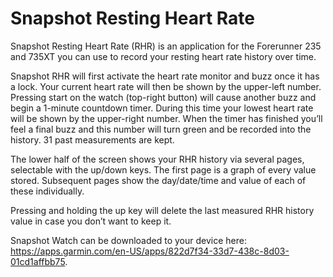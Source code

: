 # Snapshot Resting Heart Rate
Snapshot Resting Heart Rate (RHR) is an application for the Forerunner 235 and 735XT you can use to record your resting heart rate history over time. 

Snapshot RHR will first activate the heart rate monitor and buzz once it has a lock. Your current heart rate will then be shown by the upper-left number. Pressing start on the watch (top-right button) will cause another buzz and begin a 1-minute countdown timer. During this time your lowest heart rate will be shown by the upper-right number. When the timer has finished you’ll feel a final buzz and this number will turn green and be recorded into the history. 31 past measurements are kept.

The lower half of the screen shows your RHR history via several pages, selectable with the up/down keys. The first page is a graph of every value stored. Subsequent pages show the day/date/time and value of each of these individually.

Pressing and holding the up key will delete the last measured RHR history value in case you don’t want to keep it.

Snapshot Watch can be downloaded to your device here: https://apps.garmin.com/en-US/apps/822d7f34-33d7-438c-8d03-01cd1affbb75.
